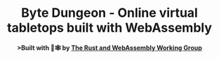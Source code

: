 <div align="center">

  <h1>Byte Dungeon - Online virtual tabletops built with WebAssembly</h1>

  <strong>>Built with 🦀🕸 by <a href="https://rustwasm.github.io/">The Rust and WebAssembly Working Group</a></strong>

</div>
